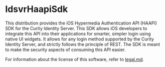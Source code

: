 # IdsvrHaapiSdk

This distribution provides the iOS Hypermedia Authentication API (HAAPI) SDK for the Curity Identity Server. This SDK allows iOS developers to integrate this API into their applications for smarter, simpler login using native UI widgets. It allows for any login method supported by the Curity Identity Server, and strictly follows the principle of REST. The SDK is meant to make the security aspects of consuming this API easier.

For information about the license of this software, refer to [legal.md](legal.md).